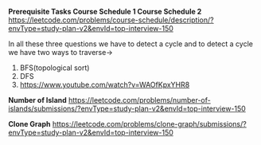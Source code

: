 **Prerequisite Tasks
Course Schedule 1
Course Schedule 2**
https://leetcode.com/problems/course-schedule/description/?envType=study-plan-v2&envId=top-interview-150

In all these three questions we have to detect a cycle and to detect a cycle we have two ways to traverse->
1. BFS(topological sort)
2. DFS
3. https://www.youtube.com/watch?v=WAOfKpxYHR8


**Number of Island**
https://leetcode.com/problems/number-of-islands/submissions/?envType=study-plan-v2&envId=top-interview-150

**Clone Graph**
https://leetcode.com/problems/clone-graph/submissions/?envType=study-plan-v2&envId=top-interview-150

